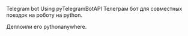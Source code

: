 Telegram bot Using pyTelegramBotAPI
Телеграм бот для совместных поездок на роботу на python.

Деплоили его pythonanywhere.
